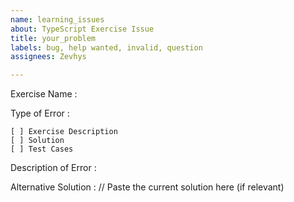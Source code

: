 ```yaml
---
name: learning_issues
about: TypeScript Exercise Issue
title: your_problem
labels: bug, help wanted, invalid, question
assignees: Zevhys

---
```


Exercise Name :

Type of Error :

    [ ] Exercise Description
    [ ] Solution
    [ ] Test Cases

Description of Error :

Alternative Solution : // Paste the current solution here (if relevant)
